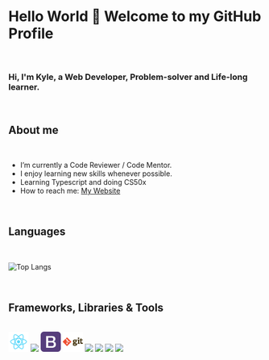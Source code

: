 # Hello World 👋 Welcome to my GitHub Profile
<br/>

### Hi, I'm Kyle, a Web Developer, Problem-solver and Life-long learner.
<br/>

## About me
<br/>

- I’m currently a Code Reviewer / Code Mentor.
- I enjoy learning new skills whenever possible.
- Learning Typescript and doing CS50x
- How to reach me: [My Website](https://www.kylemarunda.com/) 
<br/>

## Languages
<br/>

![Top Langs](https://github-readme-stats.vercel.app/api/top-langs/?username=Elyk-Adnuram&hide=TeX&layout=compact)

<br/>

## Frameworks, Libraries & Tools 
<br/>
<code><img height="40" src="https://raw.githubusercontent.com/github/explore/80688e429a7d4ef2fca1e82350fe8e3517d3494d/topics/react/react.png"></code>
<code><img height="40" src="https://images.ctfassets.net/c63hsprlvlya/IacLLeOBR5WCvdCPqKuff/6860b5cc464c4f54703a2befa3f706b4/nextjs3.webp"></code>
<code><img height="40" src="https://raw.githubusercontent.com/github/explore/80688e429a7d4ef2fca1e82350fe8e3517d3494d/topics/bootstrap/bootstrap.png"></code>
<code><img height="40" src="https://raw.githubusercontent.com/github/explore/80688e429a7d4ef2fca1e82350fe8e3517d3494d/topics/git/git.png"></code>
<code><img height="40" src="https://encrypted-tbn0.gstatic.com/images?q=tbn:ANd9GcRGS2AgRLgYbCiPFfpcI0QkIem5iCWSVYADnZ9mrgJOhg&s"></code>
<code><img height="40" src="https://yt3.googleusercontent.com/_q52i8bUAEvcb7JR4e-eNTv23y2A_wg5sCz0NC0GrGtcw1CRMWJSOPVHUDh_bngD0q4gMvVeoA=s900-c-k-c0x00ffffff-no-rj"></code>
<code><img height="40" src="https://tinyurl.com/2dbj8vbc"></code>
<code><img height="40" src="[https://tinyurl.com/4eaturzz](https://tinyurl.com/4eaturzz)"></code>








